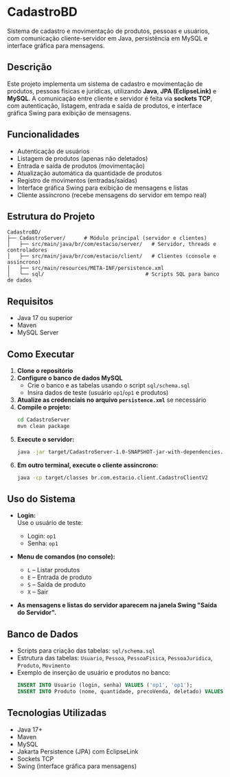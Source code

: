 # CadastroBD

Sistema de cadastro e movimentação de produtos, pessoas e usuários, com comunicação cliente-servidor em Java, persistência em MySQL e interface gráfica para mensagens.

## Descrição

Este projeto implementa um sistema de cadastro e movimentação de produtos, pessoas físicas e jurídicas, utilizando **Java**, **JPA (EclipseLink)** e **MySQL**. A comunicação entre cliente e servidor é feita via **sockets TCP**, com autenticação, listagem, entrada e saída de produtos, e interface gráfica Swing para exibição de mensagens.

## Funcionalidades

- Autenticação de usuários
- Listagem de produtos (apenas não deletados)
- Entrada e saída de produtos (movimentação)
- Atualização automática da quantidade de produtos
- Registro de movimentos (entradas/saídas)
- Interface gráfica Swing para exibição de mensagens e listas
- Cliente assíncrono (recebe mensagens do servidor em tempo real)

## Estrutura do Projeto

```
CadastroBD/
├── CadastroServer/      # Módulo principal (servidor e clientes)
│   ├── src/main/java/br/com/estacio/server/   # Servidor, threads e controladores
│   ├── src/main/java/br/com/estacio/client/   # Clientes (console e assíncrono)
│   ├── src/main/resources/META-INF/persistence.xml
│   └── sql/                                 # Scripts SQL para banco de dados
```

## Requisitos

- Java 17 ou superior
- Maven
- MySQL Server

## Como Executar

1. **Clone o repositório**
2. **Configure o banco de dados MySQL**  
   - Crie o banco e as tabelas usando o script `sql/schema.sql`
   - Insira dados de teste (usuário `op1`/`op1` e produtos)
3. **Atualize as credenciais no arquivo `persistence.xml`** se necessário
4. **Compile o projeto:**
   ```sh
   cd CadastroServer
   mvn clean package
   ```
5. **Execute o servidor:**
   ```sh
   java -jar target/CadastroServer-1.0-SNAPSHOT-jar-with-dependencies.jar
   ```
6. **Em outro terminal, execute o cliente assíncrono:**
   ```sh
   java -cp target/classes br.com.estacio.client.CadastroClientV2
   ```

## Uso do Sistema

- **Login:**  
  Use o usuário de teste:  
  - Login: `op1`  
  - Senha: `op1`

- **Menu de comandos (no console):**
  - `L` – Listar produtos
  - `E` – Entrada de produto
  - `S` – Saída de produto
  - `X` – Sair

- **As mensagens e listas do servidor aparecem na janela Swing "Saída do Servidor".**

## Banco de Dados

- Scripts para criação das tabelas: `sql/schema.sql`
- Estrutura das tabelas: `Usuario`, `Pessoa`, `PessoaFisica`, `PessoaJuridica`, `Produto`, `Movimento`
- Exemplo de inserção de usuário e produtos no banco:
  ```sql
  INSERT INTO Usuario (login, senha) VALUES ('op1', 'op1');
  INSERT INTO Produto (nome, quantidade, precoVenda, deletado) VALUES ('Laranja', 300, 2.00, 0);
  ```

## Tecnologias Utilizadas

- Java 17+
- Maven
- MySQL
- Jakarta Persistence (JPA) com EclipseLink
- Sockets TCP
- Swing (interface gráfica para mensagens)
